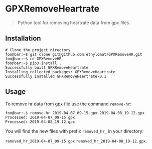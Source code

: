 # GPXRemoveHeartrate
> Python tool for removing heartrate data from gpx files.

## Installation

```console
# Clone the project directory
foo@bar:~$ git clone git@github.com:ethylomat/GPXRemoveHR.git
foo@bar:~$ cd GPXRemoveHR
foo@bar:~$ pip3 install .
Successfully built GPXRemoveHeartrate
Installing collected packages: GPXRemoveHeartrate
Successfully installed GPXRemoveHeartrate-0.1
```

## Usage

To remove hr data from gpx file use the command `remove-hr`:

```console
foo@bar:~$ remove-hr 2019-04-07_09-15.gpx 2019-04-08_19-12.gpx
Processed: 2019-04-07_09-15.gpx
Processed: 2019-04-08_19-12.gpx
```

You will find the new files with prefix `removed_hr_` in your directory:

`removed_hr_2019-04-07_09-15.gpx` `removed_hr_2019-04-08_19-12.gpx`.
